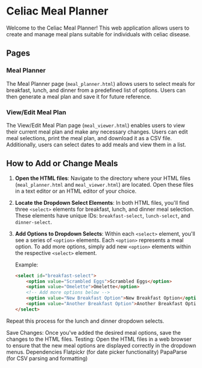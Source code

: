 # Celiac Meal Planner

Welcome to the Celiac Meal Planner! This web application allows users to create and manage meal plans suitable for individuals with celiac disease.

## Pages

### Meal Planner
The Meal Planner page (`meal_planner.html`) allows users to select meals for breakfast, lunch, and dinner from a predefined list of options. Users can then generate a meal plan and save it for future reference.

### View/Edit Meal Plan
The View/Edit Meal Plan page (`meal_viewer.html`) enables users to view their current meal plan and make any necessary changes. Users can edit meal selections, print the meal plan, and download it as a CSV file. Additionally, users can select dates to add meals and view them in a list.

## How to Add or Change Meals

1. **Open the HTML files**: Navigate to the directory where your HTML files (`meal_planner.html` and `meal_viewer.html`) are located. Open these files in a text editor or an HTML editor of your choice.

2. **Locate the Dropdown Select Elements**: In both HTML files, you'll find three `<select>` elements for breakfast, lunch, and dinner meal selection. These elements have unique IDs: `breakfast-select`, `lunch-select`, and `dinner-select`.

3. **Add Options to Dropdown Selects**: Within each `<select>` element, you'll see a series of `<option>` elements. Each `<option>` represents a meal option. To add more options, simply add new `<option>` elements within the respective `<select>` element.

   Example:
   ```html
   <select id="breakfast-select">
       <option value="Scrambled Eggs">Scrambled Eggs</option>
       <option value="Omelette">Omelette</option>
       <!-- Add more options below -->
       <option value="New Breakfast Option">New Breakfast Option</option>
       <option value="Another Breakfast Option">Another Breakfast Option</option>
   </select>

Repeat this process for the lunch and dinner dropdown selects.

Save Changes: Once you've added the desired meal options, save the changes to the HTML files.
Testing: Open the HTML files in a web browser to ensure that the new meal options are displayed correctly in the dropdown menus.
Dependencies
Flatpickr (for date picker functionality)
PapaParse (for CSV parsing and formatting)
